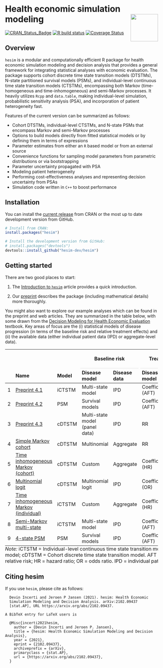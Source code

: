 
# Health economic simulation modeling <img src="man/figures/logo.png" align="right" width="90" />

<!-- badges: start -->

[![CRAN_Status_Badge](https://www.r-pkg.org/badges/version/hesim)](https://cran.r-project.org/package=hesim)
[![R build
status](https://github.com/hesim-dev/hesim/workflows/R-CMD-check/badge.svg)](https://github.com/hesim-dev/hesim/actions)
[![Coverage
Status](https://codecov.io/gh/hesim-dev/hesim/branch/master/graph/badge.svg)](https://app.codecov.io/gh/hesim-dev/hesim)
<!-- badges: end -->

## Overview

`hesim` is a modular and computationally efficient R package for health
economic simulation modeling and decision analysis that provides a
general framework for integrating statistical analyses with economic
evaluation. The package supports cohort discrete time state transition
models (DTSTMs), N-state partitioned survival models (PSMs), and
individual-level continuous time state transition models (CTSTMs),
encompassing both Markov (time-homogeneous and time-inhomogeneous) and
semi-Markov processes. It heavily utilizes `Rcpp` and `data.table`,
making individual-level simulation, probabilistic sensitivity analysis
(PSA), and incorporation of patient heterogeneity fast.

Features of the current version can be summarized as follows:

-   Cohort DTSTMs, individual-level CTSTMs, and N-state PSMs that
    encompass Markov and semi-Markov processes
-   Options to build models directly from fitted statistical models or
    by defining them in terms of expressions
-   Parameter estimates from either an `R` based model or from an
    external source
-   Convenience functions for sampling model parameters from parametric
    distributions or via bootstrapping
-   Parameter uncertainty propagated with PSA
-   Modeling patient heterogeneity
-   Performing cost-effectiveness analyses and representing decision
    uncertainty from PSAs
-   Simulation code written in `C++` to boost performance

## Installation

You can install the [current
release](https://hesim-dev.github.io/hesim/) from CRAN or the most up to
date development version from GitHub.

``` r
# Install from CRAN:
install.packages("hesim")

# Install the development version from GitHub:
# install.packages("devtools")
devtools::install_github("hesim-dev/hesim")
```

## Getting started

There are two good places to start:

1.  The [Introduction to
    `hesim`](https://hesim-dev.github.io/hesim/articles/intro.html)
    article provides a quick introduction.

2.  Our [preprint](https://arxiv.org/abs/2102.09437) describes the
    package (including mathematical details) more thoroughly.

You might also want to explore our example analyses which can be found
in the preprint and web articles. They are summarized in the table
below, with some drawn from the [Decision Modeling for Health Economic
Evaluation](https://www.herc.ox.ac.uk/downloads/decision-modelling-for-health-economic-evaluation)
textbook. Key areas of focus are the (i) statistical models of disease
progression (in terms of the baseline risk and relative treatment
effects) and (ii) the available data (either individual patient data
(IPD) or aggregate-level data).

<table class="table" style="margin-left: auto; margin-right: auto;border-bottom: 0;">
<thead>
<tr>
<th style="empty-cells: hide;border-bottom:hidden;" colspan="1">
</th>
<th style="empty-cells: hide;border-bottom:hidden;" colspan="1">
</th>
<th style="empty-cells: hide;border-bottom:hidden;" colspan="1">
</th>
<th style="border-bottom:hidden;padding-bottom:0; padding-left:3px;padding-right:3px;text-align: center; " colspan="2">

<div style="border-bottom: 1px solid #ddd; padding-bottom: 5px; ">

Baseline risk

</div>

</th>
<th style="border-bottom:hidden;padding-bottom:0; padding-left:3px;padding-right:3px;text-align: center; " colspan="2">

<div style="border-bottom: 1px solid #ddd; padding-bottom: 5px; ">

Treatment effect

</div>

</th>
<th style="empty-cells: hide;border-bottom:hidden;" colspan="1">
</th>
</tr>
<tr>
<th style="text-align:left;">
</th>
<th style="text-align:left;">
Name
</th>
<th style="text-align:left;">
Model
</th>
<th style="text-align:left;">
Disease model
</th>
<th style="text-align:left;">
Disease data
</th>
<th style="text-align:left;">
Disease model
</th>
<th style="text-align:left;">
Disease data
</th>
<th style="text-align:left;">
Application
</th>
</tr>
</thead>
<tbody>
<tr>
<td style="text-align:left;">
1
</td>
<td style="text-align:left;width: 15em; ">
<a href="https://arxiv.org/pdf/2102.09437" style="     ">Preprint
4.1</a>
</td>
<td style="text-align:left;">
iCTSTM
</td>
<td style="text-align:left;">
Multi-state model
</td>
<td style="text-align:left;">
IPD
</td>
<td style="text-align:left;">
Coefficient (AFT)
</td>
<td style="text-align:left;">
IPD
</td>
<td style="text-align:left;">
Oncology
</td>
</tr>
<tr>
<td style="text-align:left;">
2
</td>
<td style="text-align:left;width: 15em; ">
<a href="https://arxiv.org/pdf/2102.09437" style="     ">Preprint
4.2</a>
</td>
<td style="text-align:left;">
PSM
</td>
<td style="text-align:left;">
Survival models
</td>
<td style="text-align:left;">
IPD
</td>
<td style="text-align:left;">
Coefficient (AFT)
</td>
<td style="text-align:left;">
Aggregate
</td>
<td style="text-align:left;">
Oncology
</td>
</tr>
<tr>
<td style="text-align:left;">
3
</td>
<td style="text-align:left;width: 15em; ">
<a href="https://arxiv.org/pdf/2102.09437" style="     ">Preprint
4.3</a>
</td>
<td style="text-align:left;">
cDTSTM
</td>
<td style="text-align:left;">
Multi-state model (panel data)
</td>
<td style="text-align:left;">
IPD
</td>
<td style="text-align:left;">
RR
</td>
<td style="text-align:left;">
Aggregate
</td>
<td style="text-align:left;">
Oncology
</td>
</tr>
<tr>
<td style="text-align:left;">
4
</td>
<td style="text-align:left;width: 15em; ">
<a href="https://hesim-dev.github.io/hesim/articles/markov-cohort.html" style="     ">Simple
Markov cohort</a>
</td>
<td style="text-align:left;">
cDTSTM
</td>
<td style="text-align:left;">
Multinomial
</td>
<td style="text-align:left;">
Aggregate
</td>
<td style="text-align:left;">
RR
</td>
<td style="text-align:left;">
Aggregate
</td>
<td style="text-align:left;">
HIV
</td>
</tr>
<tr>
<td style="text-align:left;">
5
</td>
<td style="text-align:left;width: 15em; ">
<a href="https://hesim-dev.github.io/hesim/articles/markov-inhomogeneous-cohort.html" style="     ">Time
inhomogeneous Markov (cohort)</a>
</td>
<td style="text-align:left;">
cDTSTM
</td>
<td style="text-align:left;">
Custom
</td>
<td style="text-align:left;">
Aggregate
</td>
<td style="text-align:left;">
Coefficient (HR)
</td>
<td style="text-align:left;">
Aggregate
</td>
<td style="text-align:left;">
Hip replacement
</td>
</tr>
<tr>
<td style="text-align:left;">
6
</td>
<td style="text-align:left;width: 15em; ">
<a href="https://hesim-dev.github.io/hesim/articles/mlogit.html" style="     ">Multinomial
logit</a>
</td>
<td style="text-align:left;">
cDTSTM
</td>
<td style="text-align:left;">
Multinomial logit
</td>
<td style="text-align:left;">
IPD
</td>
<td style="text-align:left;">
Coefficient (OR)
</td>
<td style="text-align:left;">
IPD
</td>
<td style="text-align:left;">
Generic
</td>
</tr>
<tr>
<td style="text-align:left;">
7
</td>
<td style="text-align:left;width: 15em; ">
<a href="https://hesim-dev.github.io/hesim/articles/markov-inhomogeneous-indiv.html" style="     ">Time
inhomogeneous Markov (individual)</a>
</td>
<td style="text-align:left;">
iCTSTM
</td>
<td style="text-align:left;">
Custom
</td>
<td style="text-align:left;">
Aggregate
</td>
<td style="text-align:left;">
Coefficient (HR)
</td>
<td style="text-align:left;">
Aggregate
</td>
<td style="text-align:left;">
Hip replacement
</td>
</tr>
<tr>
<td style="text-align:left;">
8
</td>
<td style="text-align:left;width: 15em; ">
<a href="https://hesim-dev.github.io/hesim/articles/mstate.html" style="     ">Semi-Markov
multi-state</a>
</td>
<td style="text-align:left;">
iCTSTM
</td>
<td style="text-align:left;">
Multi-state model
</td>
<td style="text-align:left;">
IPD
</td>
<td style="text-align:left;">
Coefficient (AFT)
</td>
<td style="text-align:left;">
IPD
</td>
<td style="text-align:left;">
Generic
</td>
</tr>
<tr>
<td style="text-align:left;">
9
</td>
<td style="text-align:left;width: 15em; ">
<a href="https://hesim-dev.github.io/hesim/articles/psm.html" style="     ">4-state
PSM</a>
</td>
<td style="text-align:left;">
PSM
</td>
<td style="text-align:left;">
Survival models
</td>
<td style="text-align:left;">
IPD
</td>
<td style="text-align:left;">
Coefficient (AFT)
</td>
<td style="text-align:left;">
IPD
</td>
<td style="text-align:left;">
Oncology
</td>
</tr>
</tbody>
<tfoot>
<tr>
<td style="padding: 0; " colspan="100%">
<span style="font-style: italic;">Note: </span> <sup></sup> iCTSTM =
Individual-level continuous time state transition model; PSM =
partitioned survival model; cDTSTM = Cohort discrete time state
transition model. AFT = accelerated failure time; RR = relative risk; HR
= hazard ratio; OR = odds ratio. IPD = individual patient data.
</td>
</tr>
</tfoot>
</table>

## Citing hesim

If you use `hesim`, please cite as follows:


      Devin Incerti and Jeroen P Jansen (2021). hesim: Health Economic
      Simulation Modeling and Decision Analysis. arXiv:2102.09437
      [stat.AP], URL https://arxiv.org/abs/2102.09437.

    A BibTeX entry for LaTeX users is

      @Misc{incerti2021hesim,
        author = {Devin Incerti and Jeroen P. Jansen},
        title = {hesim: Health Economic Simulation Modeling and Decision Analysis},
        year = {2021},
        eprint = {2102.09437},
        archiveprefix = {arXiv},
        primaryclass = {stat.AP},
        url = {https://arxiv.org/abs/2102.09437},
      }
